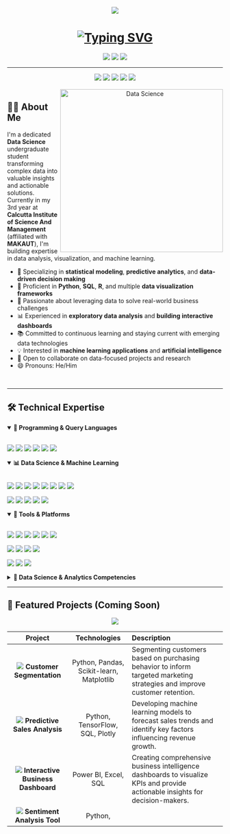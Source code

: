 <!-- Header with Dynamic Banner -->
<p align="center">
  <img src="https://capsule-render.vercel.app/api?type=waving&color=0:5e60ce,50:6930c3,100:7400b8&height=200&section=header&text=Anik%20Das&fontSize=60&fontColor=ffffff&animation=fadeIn&fontAlignY=38&desc=Data%20Science%20Professional&descAlignY=60&descSize=25"/>
</p>

<!-- Quick Introduction with Animated Text -->
<h1 align="center">
  <a href="https://git.io/typing-svg"><img src="https://readme-typing-svg.demolab.com?font=Fira+Code&weight=600&size=30&pause=1000&color=7400B8&center=true&vCenter=true&random=false&width=600&lines=Welcome+to+my+Data+Science+Hub+%F0%9F%91%8B;Data+Science+Student;Analytics+Specialist;Python+%26+ML+Enthusiast" alt="Typing SVG" /></a>
</h1>

<!-- Professional Badges -->
<p align="center">
  <a href="#"><img src="https://img.shields.io/badge/Data%20Science%20Professional-%237400b8.svg?&style=for-the-badge"/></a>
  <a href="#"><img src="https://img.shields.io/badge/MAKAUT%20WB-Scholar-6930c3?style=for-the-badge"/></a>
  <a href="#"><img src="https://img.shields.io/badge/Calcutta%20Institute%20of%20Science%20And%20Management-Student-5e60ce?style=for-the-badge"/></a>
</p>

---

<!-- Social Media Links - Consistent Design -->
<div align="center">
  <a href="mailto:anik.das.data.science@gmail.com"><img src="https://img.shields.io/badge/Email-D14836?style=for-the-badge&logo=gmail&logoColor=white"/></a>
  <a href="https://www.linkedin.com/in/anikdascodes/"><img src="https://img.shields.io/badge/LinkedIn-0077B5?style=for-the-badge&logo=linkedin&logoColor=white"/></a>
  <a href="https://x.com/AnikCodes"><img src="https://img.shields.io/badge/X-000000?style=for-the-badge&logo=x&logoColor=white"/></a>
  <a href="https://github.com/anikdascodes"><img src="https://img.shields.io/badge/GitHub-100000?style=for-the-badge&logo=github&logoColor=white"/></a>
  <a href="https://www.kaggle.com/anik0012"><img src="https://img.shields.io/badge/Kaggle-20BEFF?style=for-the-badge&logo=kaggle&logoColor=white"/></a>
</div>

<br>

<!-- Personal Summary with Graphic -->
<div align="center">
  <img align="right" alt="Data Science" width="380" src="https://media.giphy.com/media/v1.Y2lkPTc5MGI3NjExNmx6NHNhN2djemthcXlpb293MzZsOGxkZnV6eW56aGlmbWdhZ25uZyZlcD12MV9pbnRlcm5hbF9naWZfYnlfaWQmY3Q9Zw/3oKIPEqDGUULpEU0aQ/giphy.gif">
</div>

## 👨‍💻 About Me

I'm a dedicated **Data Science** undergraduate student transforming complex data into valuable insights and actionable solutions. Currently in my 3rd year at **Calcutta Institute of Science And Management** (affiliated with **MAKAUT**), I'm building expertise in data analysis, visualization, and machine learning.

- 🔭 Specializing in **statistical modeling**, **predictive analytics**, and **data-driven decision making**
- 🌱 Proficient in **Python**, **SQL**, **R**, and multiple **data visualization frameworks**
- 🚀 Passionate about leveraging data to solve real-world business challenges
- 📊 Experienced in **exploratory data analysis** and **building interactive dashboards**
- 📚 Committed to continuous learning and staying current with emerging data technologies
- 💡 Interested in **machine learning applications** and **artificial intelligence**
- 💬 Open to collaborate on data-focused projects and research
- 😄 Pronouns: He/Him

<br clear="right"/>

---

<!-- Technical Skills - Enhanced Layout -->
## 🛠️ Technical Expertise

<details open>
<summary><b>🐍 Programming & Query Languages</b></summary>
<br>
<p align="left">
  <a href="#"><img src="https://img.shields.io/badge/Python-3776AB?style=for-the-badge&logo=python&logoColor=white"/></a>
  <a href="#"><img src="https://img.shields.io/badge/SQL-4479A1?style=for-the-badge&logo=mysql&logoColor=white"/></a>
  <a href="#"><img src="https://img.shields.io/badge/R-276DC3?style=for-the-badge&logo=r&logoColor=white"/></a>
  <a href="#"><img src="https://img.shields.io/badge/Markdown-000000?style=for-the-badge&logo=markdown&logoColor=white"/></a>
  <a href="#"><img src="https://img.shields.io/badge/HTML5-E34F26?style=for-the-badge&logo=html5&logoColor=white"/></a>
  <a href="#"><img src="https://img.shields.io/badge/CSS3-1572B6?style=for-the-badge&logo=css3&logoColor=white"/></a>
</p>
</details>

<details open>
<summary><b>📊 Data Science & Machine Learning</b></summary>
<br>
<p align="left">
  <!-- Core Libraries -->
  <a href="#"><img src="https://img.shields.io/badge/NumPy-013243?style=for-the-badge&logo=numpy&logoColor=white"/></a>
  <a href="#"><img src="https://img.shields.io/badge/Pandas-150458?style=for-the-badge&logo=pandas&logoColor=white"/></a>
  <a href="#"><img src="https://img.shields.io/badge/Scikit--Learn-F7931E?style=for-the-badge&logo=scikit-learn&logoColor=white"/></a>
  <a href="#"><img src="https://img.shields.io/badge/SciPy-8CAAE6?style=for-the-badge&logo=scipy&logoColor=white"/></a>
  <a href="#"><img src="https://img.shields.io/badge/TensorFlow-FF6F00?style=for-the-badge&logo=tensorflow&logoColor=white"/></a>
  <a href="#"><img src="https://img.shields.io/badge/Keras-D00000?style=for-the-badge&logo=keras&logoColor=white"/></a>
  <a href="#"><img src="https://img.shields.io/badge/PyTorch-EE4C2C?style=for-the-badge&logo=pytorch&logoColor=white"/></a>
  <a href="#"><img src="https://img.shields.io/badge/statsmodels-3776AB?style=for-the-badge"/></a>
  
  <!-- Visualization -->
  <a href="#"><img src="https://img.shields.io/badge/Matplotlib-11557C?style=for-the-badge"/></a>
  <a href="#"><img src="https://img.shields.io/badge/Seaborn-3776AB?style=for-the-badge"/></a>
  <a href="#"><img src="https://img.shields.io/badge/Plotly-3F4F75?style=for-the-badge&logo=plotly&logoColor=white"/></a>
  <a href="#"><img src="https://img.shields.io/badge/Altair-005571?style=for-the-badge"/></a>
  <a href="#"><img src="https://img.shields.io/badge/Bokeh-00ACEE?style=for-the-badge"/></a>
</p>
</details>

<details open>
<summary><b>🧰 Tools & Platforms</b></summary>
<br>
<p align="left">
  <!-- Development Tools -->
  <a href="#"><img src="https://img.shields.io/badge/Jupyter-F37626?style=for-the-badge&logo=jupyter&logoColor=white"/></a>
  <a href="#"><img src="https://img.shields.io/badge/VS_Code-007ACC?style=for-the-badge&logo=visual-studio-code&logoColor=white"/></a>
  <a href="#"><img src="https://img.shields.io/badge/Google_Colab-F9AB00?style=for-the-badge&logo=google-colab&logoColor=white"/></a>
  <a href="#"><img src="https://img.shields.io/badge/Anaconda-44A833?style=for-the-badge&logo=anaconda&logoColor=white"/></a>
  <a href="#"><img src="https://img.shields.io/badge/Git-F05032?style=for-the-badge&logo=git&logoColor=white"/></a>
  <a href="#"><img src="https://img.shields.io/badge/GitHub-100000?style=for-the-badge&logo=github&logoColor=white"/></a>
  
  <!-- Business Intelligence -->
  <a href="#"><img src="https://img.shields.io/badge/Excel-217346?style=for-the-badge&logo=microsoft-excel&logoColor=white"/></a>
  <a href="#"><img src="https://img.shields.io/badge/Power%20BI-F2C811?style=for-the-badge&logo=power%20bi&logoColor=black"/></a>
  <a href="#"><img src="https://img.shields.io/badge/Tableau-E97627?style=for-the-badge&logo=tableau&logoColor=white"/></a>
  <a href="#"><img src="https://img.shields.io/badge/Google%20Data%20Studio-4285F4?style=for-the-badge&logo=google&logoColor=white"/></a>
  
  <!-- Databases -->
  <a href="#"><img src="https://img.shields.io/badge/MySQL-4479A1?style=for-the-badge&logo=mysql&logoColor=white"/></a>
  <a href="#"><img src="https://img.shields.io/badge/PostgreSQL-336791?style=for-the-badge&logo=postgresql&logoColor=white"/></a>
  <a href="#"><img src="https://img.shields.io/badge/SQLite-003B57?style=for-the-badge&logo=sqlite&logoColor=white"/></a>
</p>
</details>

<details>
<summary><b>🧠 Data Science & Analytics Competencies</b></summary>
<br>
<p align="left">
  <a href="#"><img src="https://img.shields.io/badge/Data%20Analysis-5E60CE?style=for-the-badge"/></a>
  <a href="#"><img src="https://img.shields.io/badge/Data%20Cleaning-6930C3?style=for-the-badge"/></a>
  <a href="#"><img src="https://img.shields.io/badge/Feature%20Engineering-7400B8?style=for-the-badge"/></a>
  <a href="#"><img src="https://img.shields.io/badge/Statistical%20Analysis-5E60CE?style=for-the-badge"/></a>
  <a href="#"><img src="https://img.shields.io/badge/Predictive%20Modeling-6930C3?style=for-the-badge"/></a>
  <a href="#"><img src="https://img.shields.io/badge/Regression%20Analysis-7400B8?style=for-the-badge"/></a>
  <a href="#"><img src="https://img.shields.io/badge/Classification%20Models-5E60CE?style=for-the-badge"/></a>
  <a href="#"><img src="https://img.shields.io/badge/Clustering%20Algorithms-6930C3?style=for-the-badge"/></a>
  <a href="#"><img src="https://img.shields.io/badge/Time%20Series%20Analysis-7400B8?style=for-the-badge"/></a>
  <a href="#"><img src="https://img.shields.io/badge/Machine%20Learning-5E60CE?style=for-the-badge"/></a>
  <a href="#"><img src="https://img.shields.io/badge/Deep%20Learning%20Basics-6930C3?style=for-the-badge"/></a>
  <a href="#"><img src="https://img.shields.io/badge/Data%20Visualization-7400B8?style=for-the-badge"/></a>
  <a href="#"><img src="https://img.shields.io/badge/Exploratory%20Data%20Analysis-5E60CE?style=for-the-badge"/></a>
  <a href="#"><img src="https://img.shields.io/badge/Dashboard%20Creation-6930C3?style=for-the-badge"/></a>
  <a href="#"><img src="https://img.shields.io/badge/A/B%20Testing-7400B8?style=for-the-badge"/></a>
  <a href="#"><img src="https://img.shields.io/badge/Hypothesis%20Testing-5E60CE?style=for-the-badge"/></a>
</p>
</details>

---

<!-- Projects Section - Enhanced Presentation -->
## 💼 Featured Projects (Coming Soon)

<p align="center">
  <img src="https://img.shields.io/badge/Status-In%20Development-yellow?style=for-the-badge"/>
</p>

<div align="center">
  
| Project | Technologies | Description |
|:-------:|:------------:|:------------|
| <img src="https://img.shields.io/badge/EDA-5E60CE?style=flat-square"/> **Customer Segmentation** | Python, Pandas, Scikit-learn, Matplotlib | Segmenting customers based on purchasing behavior to inform targeted marketing strategies and improve customer retention. |
| <img src="https://img.shields.io/badge/ML-6930C3?style=flat-square"/> **Predictive Sales Analysis** | Python, TensorFlow, SQL, Plotly | Developing machine learning models to forecast sales trends and identify key factors influencing revenue growth. |
| <img src="https://img.shields.io/badge/BI-7400B8?style=flat-square"/> **Interactive Business Dashboard** | Power BI, Excel, SQL | Creating comprehensive business intelligence dashboards to visualize KPIs and provide actionable insights for decision-makers. |
| <img src="https://img.shields.io/badge/NLP-5E60CE?style=flat-square"/> **Sentiment Analysis Tool** | Python,
